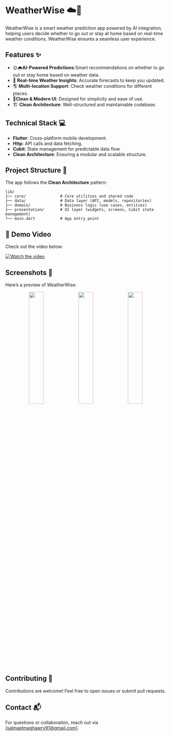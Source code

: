 
# WeatherWise ☁️🤖

WeatherWise is a smart weather prediction app powered by AI integration, helping users decide whether to go out or stay at home based on real-time weather conditions, WeatherWise ensures a seamless user experience.

## Features ✨

- 🌞🌧️**AI-Powered Predictions**:Smart recommendations on whether to go out or stay home based on weather data. 
- 📍 **Real-time Weather Insights**: Accurate forecasts to keep you updated. 
- 🌎 **Multi-location Support**: Check weather conditions for different places.
- 🎨**Clean & Modern UI**: Designed for simplicity and ease of use.  
- 🏗️ **Clean Architecture**: Well-structured and maintainable codebase. 

## Technical Stack 💻

- **Flutter**: Cross-platform mobile development.
- **Http**: API calls and data fetching.
- **Cubit**: State management for predictable data flow.
- **Clean Architecture**: Ensuring a modular and scalable structure.

## Project Structure 📂
The app follows the **Clean Architecture** pattern:
```
lib/
├── core/               # Core utilities and shared code
├── data/               # Data layer (API, models, repositories)
├── domain/             # Business logic (use cases, entities)
├── presentation/       # UI layer (widgets, screens, Cubit state management)
└── main.dart           # App entry point
```
## 🎥 Demo Video

Check out the video below:

[![Watch the video](https://img.youtube.com/vi/XEX57LWShdg/0.jpg)](https://youtube.com/shorts/XEX57LWShdg?si=sNjU-UJjJHtFfbDq)

## Screenshots 📸  
Here’s a preview of WeatherWise:  

<p align="center">
   <img src="https://github.com/user-attachments/assets/4832c0a0-d8e9-4d34-ad60-6a0a7faf7313" width="30%" />
  <img src="https://github.com/user-attachments/assets/0044bcfb-7dd8-4abf-abd0-60b079d0a25b" width="30%" />
  <img src="https://github.com/user-attachments/assets/00bcc771-5940-4434-b44b-1654bfc85da0" width="30%" />
</p>



## Contributing 🤝
Contributions are welcome! Feel free to open issues or submit pull requests.



## Contact 📬
For questions or collaboration, reach out via [salmaelmaghawry91@gmail.com].

